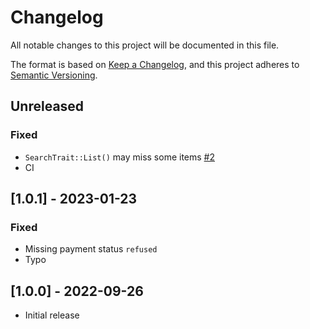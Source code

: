 # Changelog
All notable changes to this project will be documented in this file.

The format is based on [Keep a Changelog](https://keepachangelog.com/en/1.0.0/),
and this project adheres to [Semantic Versioning](https://semver.org/spec/v2.0.0.html).

## Unreleased

### Fixed
- `SearchTrait::List()` may miss some items [#2](https://gitlab.com/wearestancer/library/lib-php/-/issues/2)
- CI


## [1.0.1] - 2023-01-23

### Fixed
- Missing payment status `refused`
- Typo


## [1.0.0] - 2022-09-26
- Initial release
